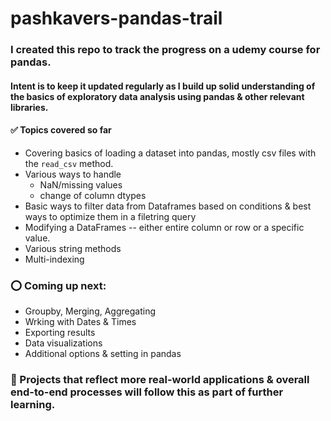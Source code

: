 # pashkavers-pandas-trail
### I created this repo to track the progress on a udemy course for pandas.<br>
#### Intent is to keep it updated regularly as I build up solid understanding of the basics of exploratory data analysis using pandas & other relevant libraries.

#### ✅ Topics covered so far
- Covering basics of loading a dataset into pandas, mostly csv files with the <code>read_csv</code> method.
- Various ways to handle
  - NaN/missing values
  - change of column dtypes
- Basic ways to filter data from Dataframes based on conditions & best ways to optimize them in a filetring query
- Modifying a DataFrames -- either entire column or row or a specific value.
- Various string methods 
- Multi-indexing
  
### ⭕ Coming up next:
- Groupby, Merging, Aggregating
- Wrking with Dates & Times
- Exporting results
- Data visualizations
- Additional options & setting in pandas

### 🚧 Projects that reflect more real-world applications & overall end-to-end processes will follow this as part of further learning.
